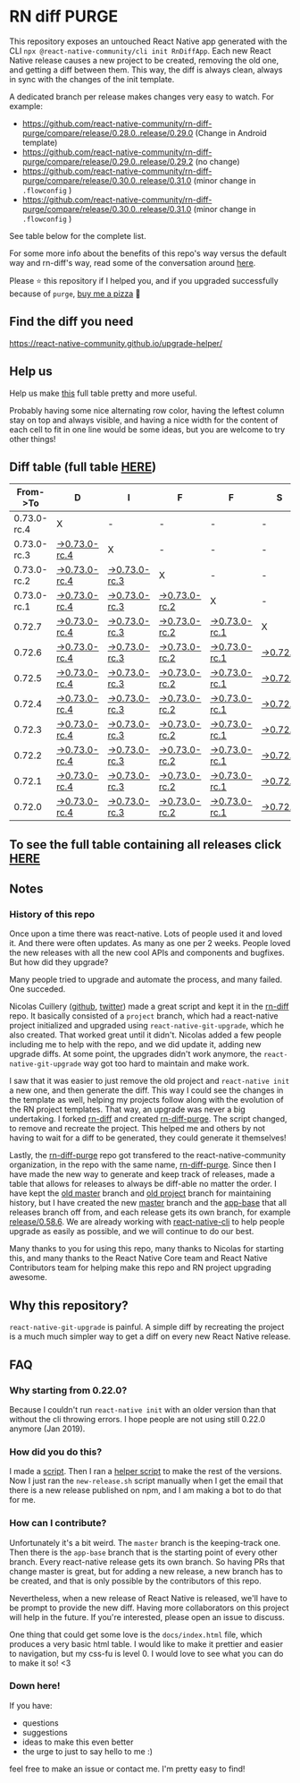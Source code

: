 # RN diff PURGE

This repository exposes an untouched React Native app generated with the CLI
`npx @react-native-community/cli init RnDiffApp`. Each new React Native release causes a new project to be created, removing the old one, and getting a diff between them. This way, the diff is always clean, always in sync with the changes of the init template.

A dedicated branch per release makes changes very easy
to watch. For example:

* https://github.com/react-native-community/rn-diff-purge/compare/release/0.28.0..release/0.29.0
(Change in Android template)
* https://github.com/react-native-community/rn-diff-purge/compare/release/0.29.0..release/0.29.2
(no change)
* https://github.com/react-native-community/rn-diff-purge/compare/release/0.30.0..release/0.31.0
(minor change in `.flowconfig` )
* https://github.com/react-native-community/rn-diff-purge/compare/release/0.30.0..release/0.31.0
(minor change in `.flowconfig` )

See table below for the complete list.

For some more info about the benefits of this repo's way versus the default way and rn-diff's way, read some of the conversation around [here](https://github.com/react-native-community/discussions-and-proposals/issues/68#issuecomment-452227478).

Please :star: this repository if I helped you, and if you upgraded successfully because of `purge`, [buy me a pizza](https://www.buymeacoffee.com/pvinis) :pizza:

## Find the diff you need
https://react-native-community.github.io/upgrade-helper/

## Help us
Help us make [this](https://react-native-community.github.io/rn-diff-purge) full table pretty and more useful.

Probably having some nice alternating row color, having the leftest column stay on top and always visible, and having a nice width for the content of each cell to fit in one line would be some ideas, but you are welcome to try other things!

## Diff table (full table [HERE](https://react-native-community.github.io/rn-diff-purge/))

| From->To    | D                                                                                                                         | I                                                                                                                         | F                                                                                                                         | F                                                                                                                    | S                                                                                                          |                                                                                                            | =                                                                                                          | =                                                                                                          |                                                                                                            | F                                                                                                          | U                                                                                                          | N |
| ----------- | ------------------------------------------------------------------------------------------------------------------------- | ------------------------------------------------------------------------------------------------------------------------- | ------------------------------------------------------------------------------------------------------------------------- | -------------------------------------------------------------------------------------------------------------------- | ---------------------------------------------------------------------------------------------------------- | ---------------------------------------------------------------------------------------------------------- | ---------------------------------------------------------------------------------------------------------- | ---------------------------------------------------------------------------------------------------------- | ---------------------------------------------------------------------------------------------------------- | ---------------------------------------------------------------------------------------------------------- | ---------------------------------------------------------------------------------------------------------- | - |
| 0.73.0-rc.4 | X                                                                                                                         | -                                                                                                                         | -                                                                                                                         | -                                                                                                                    | -                                                                                                          | -                                                                                                          | -                                                                                                          | -                                                                                                          | -                                                                                                          | -                                                                                                          | -                                                                                                          | - |
| 0.73.0-rc.3 | [->0.73.0-rc.4](https://github.com/react-native-community/rn-diff-purge/compare/release/0.73.0-rc.3..release/0.73.0-rc.4) | X                                                                                                                         | -                                                                                                                         | -                                                                                                                    | -                                                                                                          | -                                                                                                          | -                                                                                                          | -                                                                                                          | -                                                                                                          | -                                                                                                          | -                                                                                                          | - |
| 0.73.0-rc.2 | [->0.73.0-rc.4](https://github.com/react-native-community/rn-diff-purge/compare/release/0.73.0-rc.2..release/0.73.0-rc.4) | [->0.73.0-rc.3](https://github.com/react-native-community/rn-diff-purge/compare/release/0.73.0-rc.2..release/0.73.0-rc.3) | X                                                                                                                         | -                                                                                                                    | -                                                                                                          | -                                                                                                          | -                                                                                                          | -                                                                                                          | -                                                                                                          | -                                                                                                          | -                                                                                                          | - |
| 0.73.0-rc.1 | [->0.73.0-rc.4](https://github.com/react-native-community/rn-diff-purge/compare/release/0.73.0-rc.1..release/0.73.0-rc.4) | [->0.73.0-rc.3](https://github.com/react-native-community/rn-diff-purge/compare/release/0.73.0-rc.1..release/0.73.0-rc.3) | [->0.73.0-rc.2](https://github.com/react-native-community/rn-diff-purge/compare/release/0.73.0-rc.1..release/0.73.0-rc.2) | X                                                                                                                    | -                                                                                                          | -                                                                                                          | -                                                                                                          | -                                                                                                          | -                                                                                                          | -                                                                                                          | -                                                                                                          | - |
| 0.72.7      | [->0.73.0-rc.4](https://github.com/react-native-community/rn-diff-purge/compare/release/0.72.7..release/0.73.0-rc.4)      | [->0.73.0-rc.3](https://github.com/react-native-community/rn-diff-purge/compare/release/0.72.7..release/0.73.0-rc.3)      | [->0.73.0-rc.2](https://github.com/react-native-community/rn-diff-purge/compare/release/0.72.7..release/0.73.0-rc.2)      | [->0.73.0-rc.1](https://github.com/react-native-community/rn-diff-purge/compare/release/0.72.7..release/0.73.0-rc.1) | X                                                                                                          | -                                                                                                          | -                                                                                                          | -                                                                                                          | -                                                                                                          | -                                                                                                          | -                                                                                                          | - |
| 0.72.6      | [->0.73.0-rc.4](https://github.com/react-native-community/rn-diff-purge/compare/release/0.72.6..release/0.73.0-rc.4)      | [->0.73.0-rc.3](https://github.com/react-native-community/rn-diff-purge/compare/release/0.72.6..release/0.73.0-rc.3)      | [->0.73.0-rc.2](https://github.com/react-native-community/rn-diff-purge/compare/release/0.72.6..release/0.73.0-rc.2)      | [->0.73.0-rc.1](https://github.com/react-native-community/rn-diff-purge/compare/release/0.72.6..release/0.73.0-rc.1) | [->0.72.7](https://github.com/react-native-community/rn-diff-purge/compare/release/0.72.6..release/0.72.7) | X                                                                                                          | -                                                                                                          | -                                                                                                          | -                                                                                                          | -                                                                                                          | -                                                                                                          | - |
| 0.72.5      | [->0.73.0-rc.4](https://github.com/react-native-community/rn-diff-purge/compare/release/0.72.5..release/0.73.0-rc.4)      | [->0.73.0-rc.3](https://github.com/react-native-community/rn-diff-purge/compare/release/0.72.5..release/0.73.0-rc.3)      | [->0.73.0-rc.2](https://github.com/react-native-community/rn-diff-purge/compare/release/0.72.5..release/0.73.0-rc.2)      | [->0.73.0-rc.1](https://github.com/react-native-community/rn-diff-purge/compare/release/0.72.5..release/0.73.0-rc.1) | [->0.72.7](https://github.com/react-native-community/rn-diff-purge/compare/release/0.72.5..release/0.72.7) | [->0.72.6](https://github.com/react-native-community/rn-diff-purge/compare/release/0.72.5..release/0.72.6) | X                                                                                                          | -                                                                                                          | -                                                                                                          | -                                                                                                          | -                                                                                                          | - |
| 0.72.4      | [->0.73.0-rc.4](https://github.com/react-native-community/rn-diff-purge/compare/release/0.72.4..release/0.73.0-rc.4)      | [->0.73.0-rc.3](https://github.com/react-native-community/rn-diff-purge/compare/release/0.72.4..release/0.73.0-rc.3)      | [->0.73.0-rc.2](https://github.com/react-native-community/rn-diff-purge/compare/release/0.72.4..release/0.73.0-rc.2)      | [->0.73.0-rc.1](https://github.com/react-native-community/rn-diff-purge/compare/release/0.72.4..release/0.73.0-rc.1) | [->0.72.7](https://github.com/react-native-community/rn-diff-purge/compare/release/0.72.4..release/0.72.7) | [->0.72.6](https://github.com/react-native-community/rn-diff-purge/compare/release/0.72.4..release/0.72.6) | [->0.72.5](https://github.com/react-native-community/rn-diff-purge/compare/release/0.72.4..release/0.72.5) | X                                                                                                          | -                                                                                                          | -                                                                                                          | -                                                                                                          | - |
| 0.72.3      | [->0.73.0-rc.4](https://github.com/react-native-community/rn-diff-purge/compare/release/0.72.3..release/0.73.0-rc.4)      | [->0.73.0-rc.3](https://github.com/react-native-community/rn-diff-purge/compare/release/0.72.3..release/0.73.0-rc.3)      | [->0.73.0-rc.2](https://github.com/react-native-community/rn-diff-purge/compare/release/0.72.3..release/0.73.0-rc.2)      | [->0.73.0-rc.1](https://github.com/react-native-community/rn-diff-purge/compare/release/0.72.3..release/0.73.0-rc.1) | [->0.72.7](https://github.com/react-native-community/rn-diff-purge/compare/release/0.72.3..release/0.72.7) | [->0.72.6](https://github.com/react-native-community/rn-diff-purge/compare/release/0.72.3..release/0.72.6) | [->0.72.5](https://github.com/react-native-community/rn-diff-purge/compare/release/0.72.3..release/0.72.5) | [->0.72.4](https://github.com/react-native-community/rn-diff-purge/compare/release/0.72.3..release/0.72.4) | X                                                                                                          | -                                                                                                          | -                                                                                                          | - |
| 0.72.2      | [->0.73.0-rc.4](https://github.com/react-native-community/rn-diff-purge/compare/release/0.72.2..release/0.73.0-rc.4)      | [->0.73.0-rc.3](https://github.com/react-native-community/rn-diff-purge/compare/release/0.72.2..release/0.73.0-rc.3)      | [->0.73.0-rc.2](https://github.com/react-native-community/rn-diff-purge/compare/release/0.72.2..release/0.73.0-rc.2)      | [->0.73.0-rc.1](https://github.com/react-native-community/rn-diff-purge/compare/release/0.72.2..release/0.73.0-rc.1) | [->0.72.7](https://github.com/react-native-community/rn-diff-purge/compare/release/0.72.2..release/0.72.7) | [->0.72.6](https://github.com/react-native-community/rn-diff-purge/compare/release/0.72.2..release/0.72.6) | [->0.72.5](https://github.com/react-native-community/rn-diff-purge/compare/release/0.72.2..release/0.72.5) | [->0.72.4](https://github.com/react-native-community/rn-diff-purge/compare/release/0.72.2..release/0.72.4) | [->0.72.3](https://github.com/react-native-community/rn-diff-purge/compare/release/0.72.2..release/0.72.3) | X                                                                                                          | -                                                                                                          | - |
| 0.72.1      | [->0.73.0-rc.4](https://github.com/react-native-community/rn-diff-purge/compare/release/0.72.1..release/0.73.0-rc.4)      | [->0.73.0-rc.3](https://github.com/react-native-community/rn-diff-purge/compare/release/0.72.1..release/0.73.0-rc.3)      | [->0.73.0-rc.2](https://github.com/react-native-community/rn-diff-purge/compare/release/0.72.1..release/0.73.0-rc.2)      | [->0.73.0-rc.1](https://github.com/react-native-community/rn-diff-purge/compare/release/0.72.1..release/0.73.0-rc.1) | [->0.72.7](https://github.com/react-native-community/rn-diff-purge/compare/release/0.72.1..release/0.72.7) | [->0.72.6](https://github.com/react-native-community/rn-diff-purge/compare/release/0.72.1..release/0.72.6) | [->0.72.5](https://github.com/react-native-community/rn-diff-purge/compare/release/0.72.1..release/0.72.5) | [->0.72.4](https://github.com/react-native-community/rn-diff-purge/compare/release/0.72.1..release/0.72.4) | [->0.72.3](https://github.com/react-native-community/rn-diff-purge/compare/release/0.72.1..release/0.72.3) | [->0.72.2](https://github.com/react-native-community/rn-diff-purge/compare/release/0.72.1..release/0.72.2) | X                                                                                                          | - |
| 0.72.0      | [->0.73.0-rc.4](https://github.com/react-native-community/rn-diff-purge/compare/release/0.72.0..release/0.73.0-rc.4)      | [->0.73.0-rc.3](https://github.com/react-native-community/rn-diff-purge/compare/release/0.72.0..release/0.73.0-rc.3)      | [->0.73.0-rc.2](https://github.com/react-native-community/rn-diff-purge/compare/release/0.72.0..release/0.73.0-rc.2)      | [->0.73.0-rc.1](https://github.com/react-native-community/rn-diff-purge/compare/release/0.72.0..release/0.73.0-rc.1) | [->0.72.7](https://github.com/react-native-community/rn-diff-purge/compare/release/0.72.0..release/0.72.7) | [->0.72.6](https://github.com/react-native-community/rn-diff-purge/compare/release/0.72.0..release/0.72.6) | [->0.72.5](https://github.com/react-native-community/rn-diff-purge/compare/release/0.72.0..release/0.72.5) | [->0.72.4](https://github.com/react-native-community/rn-diff-purge/compare/release/0.72.0..release/0.72.4) | [->0.72.3](https://github.com/react-native-community/rn-diff-purge/compare/release/0.72.0..release/0.72.3) | [->0.72.2](https://github.com/react-native-community/rn-diff-purge/compare/release/0.72.0..release/0.72.2) | [->0.72.1](https://github.com/react-native-community/rn-diff-purge/compare/release/0.72.0..release/0.72.1) | X |

## To see the full table containing all releases click [HERE](https://react-native-community.github.io/rn-diff-purge/)

## Notes

### History of this repo

Once upon a time there was react-native. Lots of people used it and loved it. And there were often updates. As many as one per 2 weeks. People loved the new releases with all the new cool APIs and components and bugfixes. But how did they upgrade?

Many people tried to upgrade and automate the process, and many failed. One succeded.

Nicolas Cuillery ([github](https://github.com/ncuillery), [twitter](https://twitter.com/ncuillery)) made a great script and kept it in the [rn-diff](https://github.com/ncuillery/rn-diff) repo. It basically consisted of a `project` branch, which had a react-native project initialized and upgraded using `react-native-git-upgrade`, which he also created. That worked great until it didn't. Nicolas added a few people including me to help with the repo, and we did update it, adding new upgrade diffs. At some point, the upgrades didn't work anymore, the `react-native-git-upgrade` way got too hard to maintain and make work.

I saw that it was easier to just remove the old project and `react-native init` a new one, and then generate the diff. This way I could see the changes in the template as well, helping my projects follow along with the evolution of the RN project templates. That way, an upgrade was never a big undertaking. I forked [rn-diff](https://github.com/ncuillery/rn-diff) and created [rn-diff-purge](https://github.com/react-native-community/rn-diff-purge). The script changed, to remove and recreate the project. This helped me and others by not having to wait for a diff to be generated, they could generate it themselves!

Lastly, the [rn-diff-purge](https://github.com/react-native-community/rn-diff-purge) repo got transfered to the react-native-community organization, in the repo with the same name, [rn-diff-purge](https://github.com/react-native-community/rn-diff-purge). Since then I have made the new way to generate and keep track of releases, made a table that allows for releases to always be diff-able no matter the order. I have kept the [old master](https://github.com/react-native-community/rn-diff-purge/tree/old/master) branch and [old project](https://github.com/react-native-community/rn-diff-purge/tree/old/project) branch for maintaining history, but I have created the new [master](https://github.com/react-native-community/rn-diff-purge/tree/master) branch and the [app-base](https://github.com/react-native-community/rn-diff-purge/tree/app-base) that all releases branch off from, and each release gets its own branch, for example [release/0.58.6](https://github.com/react-native-community/rn-diff-purge/tree/release/0.58.6). We are already working with [react-native-cli](https://github.com/react-native-community/react-native-cli) to help people upgrade as easily as possible, and we will continue to do our best.

Many thanks to you for using this repo, many thanks to Nicolas for starting this, and many thanks to the React Native Core team and React Native Contributors team for helping make this repo and RN project upgrading awesome.

## Why this repository?
`react-native-git-upgrade` is painful. A simple diff by recreating the project is a much much simpler way to get a diff on every new React Native release.

## FAQ

### Why starting from 0.22.0?

Because I couldn't run `react-native init` with an older version than that without the cli throwing errors. I hope people are not using still 0.22.0 anymore (Jan 2019).

### How did you do this?

I made a [script](https://github.com/react-native-community/rn-diff-purge/blob/master/new-release.sh). Then I ran a [helper script](https://github.com/react-native-community/rn-diff-purge/blob/master/new-release.sh) to make the rest of the versions.
Now I just ran the `new-release.sh` script manually when I get the email that there is a new release published on npm, and I am making a bot to do that for me.

### How can I contribute?

Unfortunately it's a bit weird. The `master` branch is the keeping-track one. Then there is the `app-base` branch that is the starting point of every other branch. Every react-native release gets its own branch. So having PRs that change master is great, but for adding a new release, a new branch has to be created, and that is only possible by the contributors of this repo.

Nevertheless, when a new release of React Native is released, we'll have to be prompt to provide
the new diff. Having more collaborators on this project will help in the future. If you're interested, please open an issue to discuss.

One thing that could get some love is the `docs/index.html` file, which produces a very basic html table. I would like to make it prettier and easier to navigation, but my css-fu is level 0. I would love to see what you can do to make it so! <3

### Down here!

If you have:
- questions
- suggestions
- ideas to make this even better
- the urge to just to say hello to me :)

feel free to make an issue or contact me. I'm pretty easy to find!
